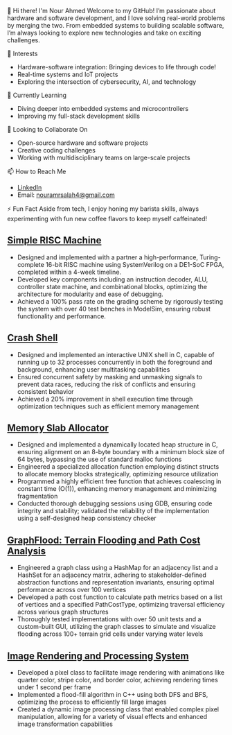 👋 Hi there! I'm Nour Ahmed
Welcome to my GitHub! I’m passionate about hardware and software development, and I love solving real-world problems by merging the two. From embedded systems to building scalable software, I’m always looking to explore new technologies and take on exciting challenges.

👀 Interests
- Hardware-software integration: Bringing devices to life through code!
- Real-time systems and IoT projects
- Exploring the intersection of cybersecurity, AI, and technology

🌱 Currently Learning
- Diving deeper into embedded systems and microcontrollers
- Improving my full-stack development skills

💞️ Looking to Collaborate On
- Open-source hardware and software projects
- Creative coding challenges
- Working with multidisciplinary teams on large-scale projects

📫 How to Reach Me
- [LinkedIn](https://www.linkedin.com/in/nourahmed04/)
- Email: nouramrsalah4@gmail.com

⚡ Fun Fact
Aside from tech, I enjoy honing my barista skills, always experimenting with fun new coffee flavors to keep myself caffeinated!

## [Simple RISC Machine](https://nourii4204.github.io/access-code) 
- Designed and implemented with a partner a high-performance, Turing-complete 16-bit RISC machine using
SystemVerilog on a DE1-SoC FPGA, completed within a 4-week timeline.
- Developed key components including an instruction decoder, ALU, controller state machine, and combinational
blocks, optimizing the architecture for modularity and ease of debugging.
- Achieved a 100% pass rate on the grading scheme by rigorously testing the system with over 40 test benches in
ModelSim, ensuring robust functionality and performance.

## [Crash Shell](https://nourii4204.github.io/access-code) 
- Designed and implemented an interactive UNIX shell in C, capable of running up to 32 processes concurrently in
both the foreground and background, enhancing user multitasking capabilities
- Ensured concurrent safety by masking and unmasking signals to prevent data races, reducing the risk of conflicts
and ensuring consistent behavior
- Achieved a 20% improvement in shell execution time through optimization techniques such as efficient memory
management

## [Memory Slab Allocator](https://nourii4204.github.io/access-code) 
- Designed and implemented a dynamically located heap structure in C, ensuring alignment on an 8-byte boundary
with a minimum block size of 64 bytes, bypassing the use of standard malloc functions
- Engineered a specialized allocation function employing distinct structs to allocate memory blocks strategically,
optimizing resource utilization
- Programmed a highly efficient free function that achieves coalescing in constant time (O(1)), enhancing memory
management and minimizing fragmentation
- Conducted thorough debugging sessions using GDB, ensuring code integrity and stability; validated the reliability
of the implementation using a self-designed heap consistency checker

## [GraphFlood: Terrain Flooding and Path Cost Analysis](https://nourii4204.github.io/access-code) 
- Engineered a graph class using a HashMap for an adjacency list and a HashSet for an adjacency matrix, adhering
to stakeholder-defined abstraction functions and representation invariants, ensuring optimal performance across
over 100 vertices
- Developed a path cost function to calculate path metrics based on a list of vertices and a specified PathCostType,
optimizing traversal efficiency across various graph structures
- Thoroughly tested implementations with over 50 unit tests and a custom-built GUI, utilizing the graph classes to
simulate and visualize flooding across 100+ terrain grid cells under varying water levels

## [Image Rendering and Processing System](https://nourii4204.github.io/access-code) 
- Developed a pixel class to facilitate image rendering with animations like quarter color, stripe color, and border
color, achieving rendering times under 1 second per frame
- Implemented a flood-fill algorithm in C++ using both DFS and BFS, optimizing the process to efficiently fill large
images
- Created a dynamic image processing class that enabled complex pixel manipulation, allowing for a variety of visual
effects and enhanced image transformation capabilities



